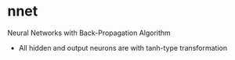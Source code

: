 # nnet
Neural Networks with Back-Propagation Algorithm

- All hidden and output neurons are with tanh-type transformation

